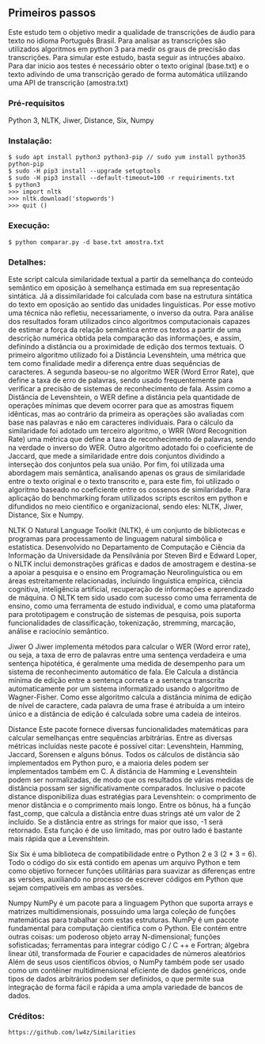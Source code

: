 ## Primeiros passos
Este estudo tem o objetivo medir a qualidade de transcrições de áudio para texto no idioma Português Brasil.
Para analisar as transcrições são utilizados algoritmos em python 3 para medir os graus de precisão das transcrições.
Para simular este estudo, basta seguir as intruções abaixo. 
Para dar inicio aos testes é necessário obter o texto original (base.txt) e o texto adivindo de uma transcrição gerado de forma automática utilizando uma API de transcrição (amostra.txt)

### Pré-requisitos
Python 3,
NLTK,
Jiwer,
Distance,
Six,
Numpy

### Instalação:
	$ sudo apt install python3 python3-pip // sudo yum install python35 python-pip
	$ sudo -H pip3 install --upgrade setuptools
	$ sudo -H pip3 install --default-timeout=100 -r requiriments.txt
	$ python3
	>>> import nltk
	>>> nltk.download('stopwords')
	>>> quit ()
  
### Execução:
  	$ python comparar.py -d base.txt amostra.txt

### Detalhes:
Este script calcula similaridade textual a partir da semelhança do conteúdo semântico em oposição à semelhança estimada em sua representação sintática. Já a dissimilaridade foi calculada com base na estrutura sintática do texto em oposição ao sentido das unidades linguísticas. Por esse motivo uma técnica não refletiu, necessariamente, o inverso da outra.
Para análise dos resultados foram utilizados cinco algoritmos computacionais capazes de estimar a força da relação semântica entre os textos a partir de uma descrição numérica obtida pela comparação das informações, e assim, definindo a distância ou a proximidade de edição dos termos textuais.
O primeiro algoritmo utilizado foi a Distância Levenshtein, uma métrica que tem como finalidade medir a diferença entre duas sequências de caracteres. A segunda baseou-se no algoritmo WER (Word Error Rate), que define a taxa de erro de palavras, sendo usado frequentemente para verificar a precisão de sistemas de reconhecimento de fala. Assim como a  Distância de Levenshtein, o WER define a distância pela quantidade de operações mínimas que devem ocorrer para que as amostras fiquem idênticas, mas ao contrário da ​primeira as operações são avaliadas com base nas palavras e não em caracteres individuais.
Para o cálculo da similaridade foi adotado um terceiro algoritmo, o WRR (Word Recognition Rate) uma métrica que define a taxa de reconhecimento de palavras, sendo na verdade o inverso do WER. Outro algoritmo adotado foi o coeficiente de Jaccard, que mede a similaridade entre dois conjuntos dividindo a interseção dos conjuntos pela sua união. Por fim, foi utilizada uma abordagem mais semântica, analisando apenas os graus de similaridade entre o texto original e o texto transcrito e, para este fim, foi utilizado o algoritmo baseado no coeficiente entre os cossenos de similaridade.
Para aplicação do benchmarking foram utilizados scripts escritos em python e difundidos no meio científico e organizacional, sendo eles: NLTK, Jiwer, Distance, Six e Numpy.

NLTK
O Natural Language Toolkit (NLTK), é um conjunto de bibliotecas e programas para processamento de linguagem natural simbólica e estatística. Desenvolvido no Departamento de Computação e Ciência da Informação da Universidade da Pensilvânia por Steven Bird e Edward Loper, o NLTK inclui demonstrações gráficas e dados de amostragem e destina-se a apoiar a pesquisa e o ensino em Programação Neurolinguística ou em áreas estreitamente relacionadas, incluindo linguística empírica, ciência cognitiva, inteligência artificial, recuperação de informações e aprendizado de máquina. 
O NLTK tem sido usado com sucesso como uma ferramenta de ensino, como uma ferramenta de estudo individual, e como uma plataforma para prototipagem e construção de sistemas de pesquisa, pois suporta funcionalidades de classificação, tokenização, stremming, marcação, análise e raciocínio semântico.

Jiwer
O Jiwer implementa métodos para calcular o WER (Word error rate), ou seja, a taxa de erro de palavras entre uma sentença verdadeira e uma sentença hipotética, é geralmente uma medida de desempenho para um sistema de reconhecimento automático de fala. Ele Calcula a distância mínima de edição entre a sentença correta e a sentença transcrita automaticamente por um sistema informatizado usando o algoritmo de Wagner-Fisher. Como esse algoritmo calcula a distância mínima de edição de nível de caractere, cada palavra de uma frase é atribuída a um inteiro único e a distância de edição é calculada sobre uma cadeia de inteiros.

Distance
Este pacote fornece diversas funcionalidades matemáticas para calcular semelhanças entre sequências arbitrárias. Entre as diversas métricas incluídas neste pacote é possível citar: Levenshtein, Hamming, Jaccard, Sorensen e alguns bônus. Todos os cálculos de distância são implementados em Python puro, e a maioria deles podem ser implementados também em C.
A distância de Hamming e Levenshtein podem ser normalizadas, de modo que os resultados de várias medidas de distância possam ser significativamente comparados. Inclusive o pacote distance disponibiliza duas estratégias para Levenshtein: o comprimento de menor distância e o comprimento mais longo.
Entre os bônus, há a função fast_comp, que calcula a distância entre duas strings até um valor de 2 incluído. Se a distância entre as strings for maior que isso, -1 será retornado. Esta função é de uso limitado, mas por outro lado é bastante mais rápida que a Levenshtein.

Six
Six é uma biblioteca de compatibilidade entre o Python 2 e 3 (2 * 3 = 6). Todo o código do six está contido em apenas um arquivo Python e tem como objetivo fornecer funções utilitárias para suavizar as diferenças entre as versões, auxiliando no processo de escrever códigos em Python que sejam compatíveis em ambas as versões.

Numpy
NumPy é um pacote para a linguagem Python que suporta arrays e matrizes multidimensionais, possuindo uma larga coleção de funções matemáticas para trabalhar com estas estruturas. NumPy é um pacote fundamental para computação científica com o Python. Ele contém entre outras coisas:
um poderoso objeto array N-dimensional;
funções sofisticadas;
ferramentas para integrar código C / C ++ e Fortran;
álgebra linear útil, transformada de Fourier e capacidades de números aleatórios
Além de seus usos científicos óbvios, o NumPy também pode ser usado como um contêiner multidimensional eficiente de dados genéricos, onde tipos de dados arbitrários podem ser definidos, o que permite sua integração de forma fácil e rápida a uma ampla variedade de bancos de dados.

### Créditos:
	https://github.com/lw4z/Similarities
